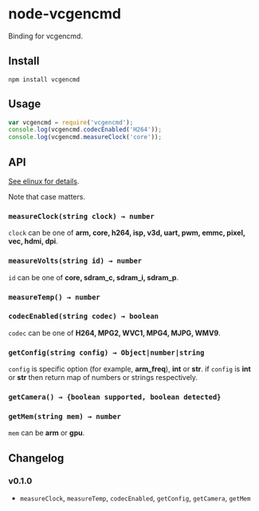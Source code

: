 # node-vcgencmd
Binding for vcgencmd.

## Install
    npm install vcgencmd

## Usage
```javascript
var vcgencmd = require('vcgencmd');
console.log(vcgencmd.codecEnabled('H264'));
console.log(vcgencmd.measureClock('core'));
```

## API
[See elinux for details](http://elinux.org/RPI_vcgencmd_usage).

Note that case matters.

### `measureClock(string clock) → number`
`clock` can be one of **arm, core, h264, isp, v3d, uart, pwm, emmc, pixel, vec, hdmi, dpi**.

### `measureVolts(string id) → number`
`id` can be one of **core, sdram_c, sdram_i, sdram_p**.

### `measureTemp() → number`

### `codecEnabled(string codec) → boolean`
`codec` can be one of **H264, MPG2, WVC1, MPG4, MJPG, WMV9**.

### `getConfig(string config) → Object|number|string`
`config` is specific option (for example, **arm_freq**), **int** or **str**. if `config` is **int** or **str** then return map of numbers or strings respectively.

### `getCamera() → {boolean supported, boolean detected}`

### `getMem(string mem) → number`
`mem` can be **arm** or **gpu**.

## Changelog
### v0.1.0
* `measureClock`, `measureTemp`, `codecEnabled`, `getConfig`, `getCamera`, `getMem`
